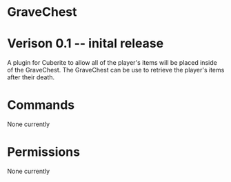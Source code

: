 GraveChest 
=======

Verison 0.1 -- inital release
=======
A plugin for Cuberite to allow all of the player's items will be placed inside of the GraveChest. The GraveChest can be use to retrieve the player's items after their death.


# Commands
None currently

# Permissions
None currently